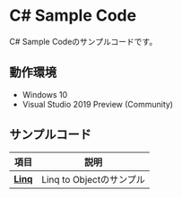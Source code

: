 # C# Sample Code

C# Sample Codeのサンプルコードです。  

## 動作環境  

- Windows 10  
- Visual Studio 2019 Preview (Community)

## サンプルコード  

|  項目  |  説明  |
| ---- | ---- |
| **[Linq](https://github.com/YShimon/CSharpSample/wiki/Linq)**  | Linq to Objectのサンプル |


<!--
## 依存(導入Nuget Package等)
- 参照先[URL]を記載
-->
